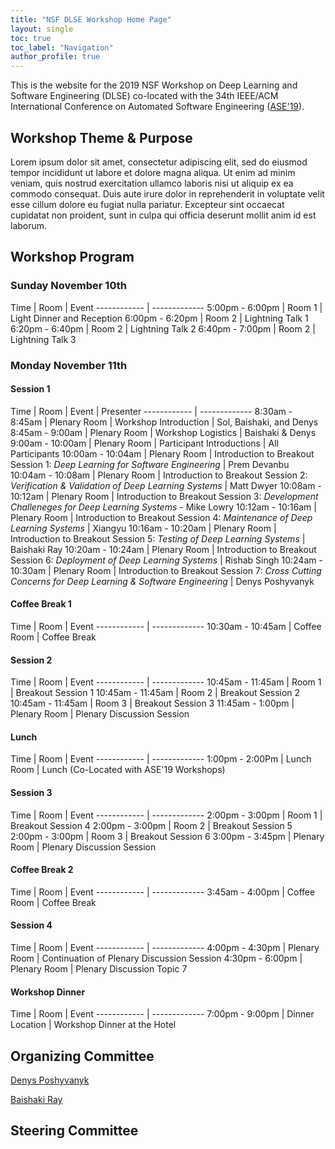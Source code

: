 ```yaml
---
title: "NSF DLSE Workshop Home Page"
layout: single
toc: true
toc_label: "Navigation"
author_profile: true
---
```


This is the website for the 2019 NSF Workshop on Deep Learning and Software Engineering (DLSE) co-located with the 34th IEEE/ACM International Conference on Automated Software Engineering ([ASE'19](https://2019.ase-conferences.org)). 

## Workshop Theme & Purpose

Lorem ipsum dolor sit amet, consectetur adipiscing elit, sed do eiusmod tempor incididunt ut labore et dolore magna aliqua. Ut enim ad minim veniam, quis nostrud exercitation ullamco laboris nisi ut aliquip ex ea commodo consequat. Duis aute irure dolor in reprehenderit in voluptate velit esse cillum dolore eu fugiat nulla pariatur. Excepteur sint occaecat cupidatat non proident, sunt in culpa qui officia deserunt mollit anim id est laborum.

## Workshop Program

### Sunday November 10th

Time | Room | Event
------------ | -------------
5:00pm - 6:00pm | Room 1 | Light Dinner and Reception
6:00pm - 6:20pm | Room 2 | Lightning Talk 1
6:20pm - 6:40pm | Room 2 | Lightning Talk 2
6:40pm - 7:00pm | Room 2 | Lightning Talk 3

### Monday November 11th

#### Session 1

Time | Room | Event | Presenter
------------ | -------------
8:30am - 8:45am | Plenary Room | Workshop Introduction | Sol, Baishaki, and Denys
8:45am - 9:00am | Plenary Room | Workshop Logistics | Baishaki & Denys
9:00am - 10:00am | Plenary Room | Participant Introductions | All Participants
10:00am - 10:04am | Plenary Room | Introduction to Breakout Session 1: *Deep Learning for Software Engineering* | Prem Devanbu  
10:04am - 10:08am | Plenary Room | Introduction to Breakout Session 2: *Verification & Validation of Deep Learning Systems* | Matt Dwyer 
10:08am - 10:12am | Plenary Room | Introduction to Breakout Session 3: *Development Challeneges for Deep Learning Systems* - Mike Lowry 
10:12am - 10:16am | Plenary Room | Introduction to Breakout Session 4: *Maintenance of Deep Learning Systems* | Xiangyu 
10:16am - 10:20am | Plenary Room | Introduction to Breakout Session 5: *Testing of Deep Learning Systems* | Baishaki Ray 
10:20am - 10:24am | Plenary Room | Introduction to Breakout Session 6: *Deployment of Deep Learning Systems* | Rishab Singh
10:24am - 10:30am | Plenary Room | Introduction to Breakout Session 7: *Cross Cutting Concerns for Deep Learning & Software Engineering* | Denys Poshyvanyk

#### Coffee Break 1

Time | Room | Event
------------ | -------------
10:30am - 10:45am | Coffee Room | Coffee Break

#### Session 2

Time | Room | Event
------------ | -------------
10:45am - 11:45am | Room 1 | Breakout Session 1
10:45am - 11:45am | Room 2 | Breakout Session 2
10:45am - 11:45am | Room 3 | Breakout Session 3
11:45am - 1:00pm | Plenary Room | Plenary Discussion Session

#### Lunch

Time | Room | Event
------------ | -------------
1:00pm - 2:00Pm | Lunch Room | Lunch (Co-Located with ASE'19 Workshops)

#### Session 3

Time | Room | Event
------------ | -------------
2:00pm - 3:00pm | Room 1 | Breakout Session 4
2:00pm - 3:00pm | Room 2 | Breakout Session 5
2:00pm - 3:00pm | Room 3 | Breakout Session 6
3:00pm - 3:45pm | Plenary Room | Plenary Discussion Session

#### Coffee Break 2

Time | Room | Event
------------ | -------------
3:45am - 4:00pm | Coffee Room | Coffee Break


#### Session 4

Time | Room | Event
------------ | -------------
4:00pm - 4:30pm | Plenary Room | Continuation of Plenary Discussion Session
4:30pm - 6:00pm | Plenary Room | Plenary Discussion Topic 7

#### Workshop Dinner

Time | Room | Event
------------ | -------------
7:00pm - 9:00pm | Dinner Location | Workshop Dinner at the Hotel


## Organizing Committee

[Denys Poshyvanyk](http://www.cs.wm.edu/~denys/index.html)

[Baishaki Ray](http://rayb.info)


## Steering Committee
